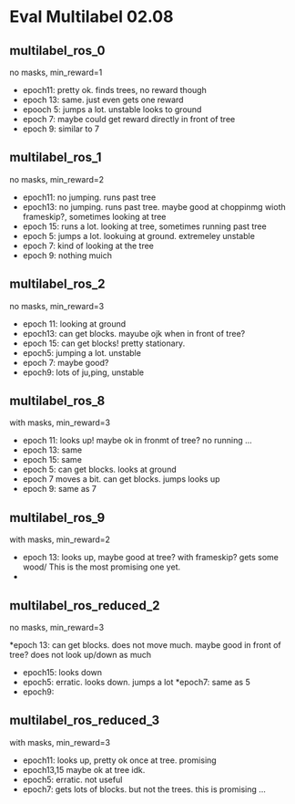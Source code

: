 # Eval Multilabel 02.08


## multilabel_ros_0 

no masks, min_reward=1

* epoch11: pretty ok. finds trees, no reward though
* epoch 13: same. just even gets one reward
* epooch 5: jumps a lot. unstable looks to ground
* epoch 7: maybe could get reward directly in front of tree
* epoch 9: similar to 7


## multilabel_ros_1

no masks, min_reward=2

* epoch11: no jumping. runs past tree
* epoch13: no jumping. runs past tree. maybe good at choppinmg wioth frameskip?, sometimes looking at tree
* epoch 15: runs a lot. looking at tree, sometimes running past tree 
* epoch 5: jumps a lot. lookuing at ground. extremeley unstable
* epoch 7: kind of looking at the tree
* epoch 9: nothing muich

## multilabel_ros_2

no masks, min_reward=3


* epoch 11: looking at ground
* epoch13: can get blocks. mayube ojk when in front of tree?
* epoch 15: can get blocks! pretty stationary.
* epoch5: jumping a lot. unstable
* epoch 7: maybe good?
* epoch9: lots of ju,ping, unstable

## multilabel_ros_8

with masks, min_reward=3

* epoch 11: looks up! maybe ok in fronmt of tree? no running ...
* epoch 13: same
* epoch 15: same
* epoch 5: can get blocks. looks at ground
* epoch 7 moves a bit. can get blocks. jumps looks up
* epoch 9: same as 7


## multilabel_ros_9

with masks, min_reward=2

* epoch 13: looks up, maybe good at tree? with frameskip? gets some wood/ This is the most promising one yet.
*  

## multilabel_ros_reduced_2

no masks, min_reward=3

*epoch 13: can get blocks. does not move much. maybe good in front of tree? does not look up/down as much
* epoch15: looks down
* epoch5: erratic. looks down. jumps a lot
*epoch7:  same as 5
* epoch9:  

## multilabel_ros_reduced_3

with masks, min_reward=3

* epoch11: looks up, pretty ok once at tree. promising
* epoch13,15 maybe ok at tree idk.
* epoch5: erratic. not useful
* epoch7: gets lots of blocks. but not the trees. this is promising ...







